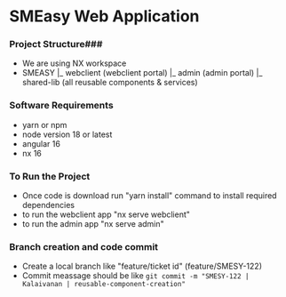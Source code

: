 # SMEasy Web Application #
### Project Structure###
* We are using NX workspace 
* SMEASY 
    |_ webclient (webclient portal)
    |_ admin (admin portal)
    |_ shared-lib (all reusable components & services)

### Software Requirements ###
* yarn or npm
* node version 18 or latest 
* angular 16
* nx 16

### To Run the Project ###
* Once code is download run "yarn install" command to install required dependencies
* to run the webclient app "nx serve webclient"
* to run the admin app "nx serve admin"

### Branch creation and code commit
* Create a local branch like "feature/ticket id" (feature/SMESY-122)
* Commit meassage should be like `git commit -m "SMESY-122 | Kalaivanan | reusable-component-creation"`
